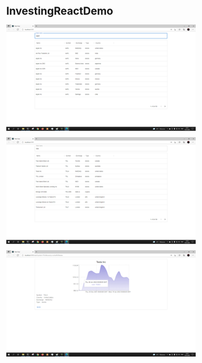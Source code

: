 # InvestingReactDemo

![](./screenshots/1.png)


![](./screenshots/2.png)


![](./screenshots/3.png)
